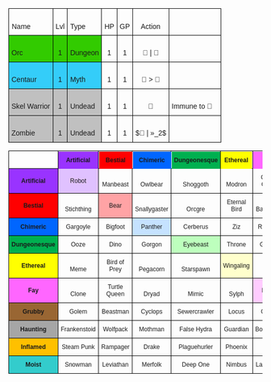 
<link rel="stylesheet" href="https://cdn.jsdelivr.net/npm/katex@0.12.0/dist/katex.min.css" integrity="sha384-AfEj0r4/OFrOo5t7NnNe46zW/tFgW6x/bCJG8FqQCEo3+Aro6EYUG4+cU+KJWu/X" crossorigin="anonymous">
<script defer src="https://cdn.jsdelivr.net/npm/katex@0.12.0/dist/katex.min.js" integrity="sha384-g7c+Jr9ZivxKLnZTDUhnkOnsh30B4H0rpLUpJ4jAIKs4fnJI+sEnkvrMWph2EDg4" crossorigin="anonymous"></script>
<script defer src="https://cdn.jsdelivr.net/npm/katex@0.12.0/dist/contrib/auto-render.min.js" integrity="sha384-mll67QQFJfxn0IYznZYonOWZ644AWYC+Pt2cHqMaRhXVrursRwvLnLaebdGIlYNa" crossorigin="anonymous"></script>
<script>
  document.addEventListener("DOMContentLoaded", function() {
    renderMathInElement(document.body, {
      delimiters: [
        {left: "$$", right: "$$", display: true},
        {left: "$", right: "$", display: false},
        {left: "\\(", right: "\\)", display: false},
        {left: "\\[", right: "\\]", display: true}
      ], trust: true,
    });
  });
</script>


<style type="text/css">
.tg  {border-collapse:collapse;border-spacing:0;}
.tg td{border-color:black;border-style:solid;border-width:1px;font-family:Arial, sans-serif;font-size:14px;
  overflow:hidden;padding:10px 5px;word-break:normal;}
.tg th{border-color:black;border-style:solid;border-width:1px;font-family:Arial, sans-serif;font-size:14px;
  font-weight:normal;overflow:hidden;padding:10px 5px;word-break:normal;}
.tg .tg-cbli{position:-webkit-sticky;position:sticky;text-align:left;top:-1px;vertical-align:middle;will-change:transform}
.tg .tg-cly1{text-align:left;vertical-align:middle}
.tg .tg-ul38{position:-webkit-sticky;position:sticky;text-align:left;top:-1px;vertical-align:top;will-change:transform}
.tg .tg-ue3c{background-color:#32CB00;text-align:center;vertical-align:middle}
.tg .tg-cnoz{background-color:#C0C0C0;text-align:left;vertical-align:middle}
.tg .tg-1r29{background-color:#C0C0C0;text-align:center;vertical-align:middle}
.tg .tg-u2bu{background-color:#32CB00;text-align:left;vertical-align:middle}
.tg .tg-38jg{position:-webkit-sticky;position:sticky;text-align:center;top:-1px;vertical-align:middle;will-change:transform}
.tg .tg-nrix{text-align:center;vertical-align:middle}
.tg .tg-0lax{text-align:left;vertical-align:top}
.tg .tg-re67{background-color:#34CDF9;text-align:left;vertical-align:middle}
.tg .tg-6jsh{background-color:#34CDF9;text-align:center;vertical-align:middle}
.tg-sort-header::-moz-selection{background:0 0}
.tg-sort-header::selection{background:0 0}.tg-sort-header{cursor:pointer}
.tg-sort-header:after{content:'';float:right;margin-top:7px;border-width:0 5px 5px;border-style:solid;
  border-color:#404040 transparent;visibility:hidden}
.tg-sort-header:hover:after{visibility:visible}
.tg-sort-asc:after,.tg-sort-asc:hover:after,.tg-sort-desc:after{visibility:visible;opacity:.4}
.tg-sort-desc:after{border-bottom:none;border-width:5px 5px 0}@media screen and (max-width: 767px) {.tg {width: auto !important;}.tg col {width: auto !important;}.tg-wrap {overflow-x: auto;-webkit-overflow-scrolling: touch;}}</style>
<div class="tg-wrap"><table id="tg-otiw9" class="tg">
<thead>
  <tr>
    <th class="tg-cbli" rowspan="2">&nbsp;&nbsp;&nbsp;<br>Name</th>
    <th class="tg-38jg" rowspan="2">&nbsp;&nbsp;&nbsp;<br>Lvl</th>
    <th class="tg-cbli" rowspan="2">&nbsp;&nbsp;&nbsp;<br>Type</th>
    <th class="tg-38jg" rowspan="2">&nbsp;&nbsp;&nbsp;<br>HP</th>
    <th class="tg-38jg" rowspan="2">&nbsp;&nbsp;&nbsp;<br>GP</th>
    <th class="tg-38jg" rowspan="2">&nbsp;&nbsp;&nbsp;<br>Action</th>
    <th class="tg-ul38" rowspan="2">&nbsp;&nbsp;&nbsp;<br>&nbsp;&nbsp;&nbsp;</th>
  </tr>
  <tr>
  </tr>
</thead>
<tbody>
  <tr>
    <td class="tg-u2bu" rowspan="2">&nbsp;&nbsp;&nbsp;<br>Orc</td>
    <td class="tg-ue3c" rowspan="2">&nbsp;&nbsp;&nbsp;<br>1</td>
    <td class="tg-u2bu" rowspan="2">&nbsp;&nbsp;&nbsp;<br>Dungeon</td>
    <td class="tg-nrix" rowspan="2">&nbsp;&nbsp;&nbsp;<br>1</td>
    <td class="tg-nrix" rowspan="2">&nbsp;&nbsp;&nbsp;<br>1</td>
    <td class="tg-nrix" rowspan="2">&nbsp;&nbsp;&nbsp;<br>🤜 | 🏹</td>
    <td class="tg-0lax" rowspan="2">&nbsp;&nbsp;&nbsp;<br>&nbsp;&nbsp;&nbsp;</td>
  </tr>
  <tr>
  </tr>
  <tr>
    <td class="tg-re67" rowspan="2">&nbsp;&nbsp;&nbsp;<br>Centaur</td>
    <td class="tg-6jsh" rowspan="2">&nbsp;&nbsp;&nbsp;<br>1</td>
    <td class="tg-re67" rowspan="2">&nbsp;&nbsp;&nbsp;<br>Myth</td>
    <td class="tg-nrix" rowspan="2">&nbsp;&nbsp;&nbsp;<br>1</td>
    <td class="tg-nrix" rowspan="2">&nbsp;&nbsp;&nbsp;<br>1</td>
    <td class="tg-nrix" rowspan="2">&nbsp;&nbsp;&nbsp;<br>🏃 &gt; 🏹</td>
    <td class="tg-0lax" rowspan="2">&nbsp;&nbsp;&nbsp;<br>&nbsp;&nbsp;&nbsp;</td>
  </tr>
  <tr>
  </tr>
  <tr>
    <td class="tg-cnoz" rowspan="2">&nbsp;&nbsp;&nbsp;<br>Skel Warrior</td>
    <td class="tg-1r29" rowspan="2">&nbsp;&nbsp;&nbsp;<br>1</td>
    <td class="tg-cnoz" rowspan="2">&nbsp;&nbsp;&nbsp;<br>Undead</td>
    <td class="tg-nrix" rowspan="2">&nbsp;&nbsp;&nbsp;<br>1</td>
    <td class="tg-nrix" rowspan="2">&nbsp;&nbsp;&nbsp;<br>1</td>
    <td class="tg-nrix" rowspan="2">&nbsp;&nbsp;&nbsp;<br>🤜</td>
    <td class="tg-cly1" rowspan="2">&nbsp;&nbsp;&nbsp;<br>Immune to 🏹&nbsp;&nbsp;&nbsp;</td>
  </tr>
  <tr>
  </tr>
  <tr>
    <td class="tg-cnoz" rowspan="2">&nbsp;&nbsp;&nbsp;<br>Zombie</td>
    <td class="tg-1r29" rowspan="2">&nbsp;&nbsp;&nbsp;<br>1</td>
    <td class="tg-cnoz" rowspan="2">&nbsp;&nbsp;&nbsp;<br>Undead</td>
    <td class="tg-nrix" rowspan="2">&nbsp;&nbsp;&nbsp;<br>1</td>
    <td class="tg-nrix" rowspan="2">&nbsp;&nbsp;&nbsp;<br>1</td>
    <td class="tg-nrix" rowspan="2">   <br>$🤜 | »_2$</td>
    <td class="tg-cly1" rowspan="2"></td>
  </tr>
  <tr>
  </tr>
</tbody>
</table></div>
<script charset="utf-8">var TGSort=window.TGSort||function(n){"use strict";function r(n){return n?n.length:0}function t(n,t,e,o=0){for(e=r(n);o<e;++o)t(n[o],o)}function e(n){return n.split("").reverse().join("")}function o(n){var e=n[0];return t(n,function(n){for(;!n.startsWith(e);)e=e.substring(0,r(e)-1)}),r(e)}function u(n,r,e=[]){return t(n,function(n){r(n)&&e.push(n)}),e}var a=parseFloat;function i(n,r){return function(t){var e="";return t.replace(n,function(n,t,o){return e=t.replace(r,"")+"."+(o||"").substring(1)}),a(e)}}var s=i(/^(?:\s*)([+-]?(?:\d+)(?:,\d{3})*)(\.\d*)?$/g,/,/g),c=i(/^(?:\s*)([+-]?(?:\d+)(?:\.\d{3})*)(,\d*)?$/g,/\./g);function f(n){var t=a(n);return!isNaN(t)&&r(""+t)+1>=r(n)?t:NaN}function d(n){var e=[],o=n;return t([f,s,c],function(u){var a=[],i=[];t(n,function(n,r){r=u(n),a.push(r),r||i.push(n)}),r(i)<r(o)&&(o=i,e=a)}),r(u(o,function(n){return n==o[0]}))==r(o)?e:[]}function v(n){if("TABLE"==n.nodeName){for(var a=function(r){var e,o,u=[],a=[];return function n(r,e){e(r),t(r.childNodes,function(r){n(r,e)})}(n,function(n){"TR"==(o=n.nodeName)?(e=[],u.push(e),a.push(n)):"TD"!=o&&"TH"!=o||e.push(n)}),[u,a]}(),i=a[0],s=a[1],c=r(i),f=c>1&&r(i[0])<r(i[1])?1:0,v=f+1,p=i[f],h=r(p),l=[],g=[],N=[],m=v;m<c;++m){for(var T=0;T<h;++T){r(g)<h&&g.push([]);var C=i[m][T],L=C.textContent||C.innerText||"";g[T].push(L.trim())}N.push(m-v)}t(p,function(n,t){l[t]=0;var a=n.classList;a.add("tg-sort-header"),n.addEventListener("click",function(){var n=l[t];!function(){for(var n=0;n<h;++n){var r=p[n].classList;r.remove("tg-sort-asc"),r.remove("tg-sort-desc"),l[n]=0}}(),(n=1==n?-1:+!n)&&a.add(n>0?"tg-sort-asc":"tg-sort-desc"),l[t]=n;var i,f=g[t],m=function(r,t){return n*f[r].localeCompare(f[t])||n*(r-t)},T=function(n){var t=d(n);if(!r(t)){var u=o(n),a=o(n.map(e));t=d(n.map(function(n){return n.substring(u,r(n)-a)}))}return t}(f);(r(T)||r(T=r(u(i=f.map(Date.parse),isNaN))?[]:i))&&(m=function(r,t){var e=T[r],o=T[t],u=isNaN(e),a=isNaN(o);return u&&a?0:u?-n:a?n:e>o?n:e<o?-n:n*(r-t)});var C,L=N.slice();L.sort(m);for(var E=v;E<c;++E)(C=s[E].parentNode).removeChild(s[E]);for(E=v;E<c;++E)C.appendChild(s[v+L[E-v]])})})}}n.addEventListener("DOMContentLoaded",function(){for(var t=n.getElementsByClassName("tg"),e=0;e<r(t);++e)try{v(t[e])}catch(n){}})}(document)</script>



<style type="text/css">
.tg  {border-collapse:collapse;border-spacing:0;}
.tg td{border-color:black;border-style:solid;border-width:1px;font-family:Arial, sans-serif;font-size:14px;
  overflow:hidden;padding:10px 5px;word-break:normal;}
.tg th{border-color:black;border-style:solid;border-width:1px;font-family:Arial, sans-serif;font-size:14px;
  font-weight:normal;overflow:hidden;padding:10px 5px;word-break:normal;}
.tg .tg-p7qr{background-color:#F00;font-size:12px;font-weight:bold;text-align:center;vertical-align:middle}
.tg .tg-bgo7{font-size:12px;text-align:center;vertical-align:bottom}
.tg .tg-18w4{font-size:12px;position:-webkit-sticky;position:sticky;text-align:center;top:-1px;vertical-align:bottom;
  will-change:transform}
.tg .tg-vjin{background-color:#C5E2FF;font-size:12px;text-align:center;vertical-align:middle}
.tg .tg-gzuo{background-color:#963;font-size:12px;font-weight:bold;position:-webkit-sticky;position:sticky;text-align:center;
  top:-1px;vertical-align:middle;will-change:transform}
.tg .tg-pq4w{background-color:#F00;font-size:12px;font-weight:bold;position:-webkit-sticky;position:sticky;text-align:center;
  top:-1px;vertical-align:middle;will-change:transform}
.tg .tg-c9eh{background-color:#93F;font-size:12px;font-weight:bold;text-align:center;vertical-align:middle}
.tg .tg-yfds{background-color:#F6F;font-size:12px;font-weight:bold;position:-webkit-sticky;position:sticky;text-align:center;
  top:-1px;vertical-align:middle;will-change:transform}
.tg .tg-zzp7{background-color:#A6A6A6;font-size:12px;font-weight:bold;position:-webkit-sticky;position:sticky;text-align:center;
  top:-1px;vertical-align:middle;will-change:transform}
.tg .tg-hv31{background-color:#3CC;font-size:12px;font-weight:bold;position:-webkit-sticky;position:sticky;text-align:center;
  top:-1px;vertical-align:middle;will-change:transform}
.tg .tg-26gm{background-color:#93F;font-size:12px;font-weight:bold;position:-webkit-sticky;position:sticky;text-align:center;
  top:-1px;vertical-align:middle;will-change:transform}
.tg .tg-hr1w{background-color:#BDFFBD;font-size:12px;text-align:center;vertical-align:middle}
.tg .tg-grja{background-color:#E2C5A8;font-size:12px;text-align:center;vertical-align:middle}
.tg .tg-u2ie{background-color:#06F;font-size:12px;font-weight:bold;position:-webkit-sticky;position:sticky;text-align:center;
  top:-1px;vertical-align:middle;will-change:transform}
.tg .tg-1y9n{background-color:#00B050;font-size:12px;font-weight:bold;position:-webkit-sticky;position:sticky;text-align:center;
  top:-1px;vertical-align:middle;will-change:transform}
.tg .tg-t41y{background-color:#FF0;font-size:12px;font-weight:bold;position:-webkit-sticky;position:sticky;text-align:center;
  top:-1px;vertical-align:middle;will-change:transform}
.tg .tg-j9rr{background-color:#FFC000;font-size:12px;font-weight:bold;position:-webkit-sticky;position:sticky;text-align:center;
  top:-1px;vertical-align:middle;will-change:transform}
.tg .tg-6zef{background-color:#E0C1FF;font-size:12px;text-align:center;vertical-align:middle}
.tg .tg-2c6i{background-color:#FFA3A5;font-size:12px;text-align:center;vertical-align:middle}
.tg .tg-ob83{background-color:#06F;font-size:12px;font-weight:bold;text-align:center;vertical-align:middle}
.tg .tg-v8d4{background-color:#00B050;font-size:12px;font-weight:bold;text-align:center;vertical-align:middle}
.tg .tg-zdr7{background-color:#FF0;font-size:12px;font-weight:bold;text-align:center;vertical-align:middle}
.tg .tg-hrpd{background-color:#FFC;font-size:12px;text-align:center;vertical-align:middle}
.tg .tg-mpq5{background-color:#F6F;font-size:12px;font-weight:bold;text-align:center;vertical-align:middle}
.tg .tg-b3h7{background-color:#FCF;font-size:12px;text-align:center;vertical-align:middle}
.tg .tg-5i8t{background-color:#963;font-size:12px;font-weight:bold;text-align:center;vertical-align:middle}
.tg .tg-6cte{background-color:#A6A6A6;font-size:12px;font-weight:bold;text-align:center;vertical-align:middle}
.tg .tg-bqcx{background-color:#D9D9D9;font-size:12px;text-align:center;vertical-align:middle}
.tg .tg-jkic{background-color:#FFC000;font-size:12px;font-weight:bold;text-align:center;vertical-align:middle}
.tg .tg-at2z{background-color:#FFEEB7;font-size:12px;text-align:center;vertical-align:middle}
.tg .tg-nqo0{background-color:#3CC;font-size:12px;font-weight:bold;text-align:center;vertical-align:middle}
.tg .tg-go8x{background-color:#CFF;font-size:12px;text-align:center;vertical-align:middle}
.tg-sort-header::-moz-selection{background:0 0}
.tg-sort-header::selection{background:0 0}.tg-sort-header{cursor:pointer}
.tg-sort-header:after{content:'';float:right;margin-top:7px;border-width:0 5px 5px;border-style:solid;
  border-color:#404040 transparent;visibility:hidden}
.tg-sort-header:hover:after{visibility:visible}
.tg-sort-asc:after,.tg-sort-asc:hover:after,.tg-sort-desc:after{visibility:visible;opacity:.4}
.tg-sort-desc:after{border-bottom:none;border-width:5px 5px 0}@media screen and (max-width: 767px) {.tg {width: auto !important;}.tg col {width: auto !important;}.tg-wrap {overflow-x: auto;-webkit-overflow-scrolling: touch;}}</style>
<div class="tg-wrap"><table id="tg-EAvk4" class="tg">
<thead>
  <tr>
    <th class="tg-18w4"></th>
    <th class="tg-26gm">Artificial</th>
    <th class="tg-pq4w">Bestial</th>
    <th class="tg-u2ie">Chimeric</th>
    <th class="tg-1y9n">Dungeonesque</th>
    <th class="tg-t41y">Ethereal</th>
    <th class="tg-yfds">Fay</th>
    <th class="tg-gzuo">Grubby</th>
    <th class="tg-zzp7">Haunting</th>
    <th class="tg-j9rr">Inflamed</th>
    <th class="tg-hv31">Moist</th>
  </tr>
</thead>
<tbody>
  <tr>
    <td class="tg-c9eh">Artificial</td>
    <td class="tg-6zef">Robot</td>
    <td class="tg-bgo7">Manbeast</td>
    <td class="tg-bgo7">Owlbear</td>
    <td class="tg-bgo7">Shoggoth</td>
    <td class="tg-bgo7">Modron</td>
    <td class="tg-bgo7">Candy Critter</td>
    <td class="tg-bgo7">Fake Egg</td>
    <td class="tg-bgo7">Zombie</td>
    <td class="tg-bgo7">Tarbeast</td>
    <td class="tg-bgo7">Submarine</td>
  </tr>
  <tr>
    <td class="tg-p7qr">Bestial</td>
    <td class="tg-bgo7">Stichthing</td>
    <td class="tg-2c6i">Bear</td>
    <td class="tg-bgo7">Snallygaster</td>
    <td class="tg-bgo7">Orcgre</td>
    <td class="tg-bgo7">Eternal Bird</td>
    <td class="tg-bgo7">Ball of Fur</td>
    <td class="tg-bgo7">Big Rat</td>
    <td class="tg-bgo7">Lycanthrope</td>
    <td class="tg-bgo7">Rakshasha</td>
    <td class="tg-bgo7">Shark</td>
  </tr>
  <tr>
    <td class="tg-ob83">Chimeric</td>
    <td class="tg-bgo7">Gargoyle</td>
    <td class="tg-bgo7">Bigfoot</td>
    <td class="tg-vjin">Panther</td>
    <td class="tg-bgo7">Cerberus</td>
    <td class="tg-bgo7">Ziz</td>
    <td class="tg-bgo7">Reptilian</td>
    <td class="tg-bgo7">Basilisk</td>
    <td class="tg-bgo7">Pumpkinking</td>
    <td class="tg-bgo7">Firefox</td>
    <td class="tg-bgo7">Kraken</td>
  </tr>
  <tr>
    <td class="tg-v8d4">Dungeonesque</td>
    <td class="tg-bgo7">Ooze</td>
    <td class="tg-bgo7">Dino</td>
    <td class="tg-bgo7">Gorgon</td>
    <td class="tg-hr1w">Eyebeast</td>
    <td class="tg-bgo7">Throne</td>
    <td class="tg-bgo7">Gnome</td>
    <td class="tg-bgo7">Spider</td>
    <td class="tg-bgo7">Shadow</td>
    <td class="tg-bgo7">Cherufe</td>
    <td class="tg-bgo7">Urchin</td>
  </tr>
  <tr>
    <td class="tg-zdr7">Ethereal</td>
    <td class="tg-bgo7">Meme</td>
    <td class="tg-bgo7">Bird of Prey</td>
    <td class="tg-bgo7">Pegacorn</td>
    <td class="tg-bgo7">Starspawn</td>
    <td class="tg-hrpd">Wingaling</td>
    <td class="tg-bgo7">Fairy</td>
    <td class="tg-bgo7">Bat</td>
    <td class="tg-bgo7">Ghost</td>
    <td class="tg-bgo7">Djinn</td>
    <td class="tg-bgo7">Flying Fish</td>
  </tr>
  <tr>
    <td class="tg-mpq5">Fay</td>
    <td class="tg-bgo7">Clone</td>
    <td class="tg-bgo7">Turtle Queen</td>
    <td class="tg-bgo7">Dryad</td>
    <td class="tg-bgo7">Mimic</td>
    <td class="tg-bgo7">Sylph</td>
    <td class="tg-b3h7">Li'l Elf</td>
    <td class="tg-bgo7">Ball of Teeth</td>
    <td class="tg-bgo7">Vampire</td>
    <td class="tg-bgo7">Will o Wisp</td>
    <td class="tg-bgo7">Jelly</td>
  </tr>
  <tr>
    <td class="tg-5i8t">Grubby</td>
    <td class="tg-bgo7">Golem</td>
    <td class="tg-bgo7">Beastman</td>
    <td class="tg-bgo7">Cyclops</td>
    <td class="tg-bgo7">Sewercrawler</td>
    <td class="tg-bgo7">Locus</td>
    <td class="tg-bgo7">Goblin</td>
    <td class="tg-grja">Wormlord</td>
    <td class="tg-bgo7">Mummy</td>
    <td class="tg-bgo7">Firebug</td>
    <td class="tg-bgo7">Eel</td>
  </tr>
  <tr>
    <td class="tg-6cte">Haunting</td>
    <td class="tg-bgo7">Frankenstoid</td>
    <td class="tg-bgo7">Wolfpack</td>
    <td class="tg-bgo7">Mothman</td>
    <td class="tg-bgo7">False Hydra</td>
    <td class="tg-bgo7">Guardian</td>
    <td class="tg-bgo7">Bogeyman</td>
    <td class="tg-bgo7">Lemur</td>
    <td class="tg-bqcx">Skeleton</td>
    <td class="tg-bgo7">Hellhound</td>
    <td class="tg-bgo7">Angler</td>
  </tr>
  <tr>
    <td class="tg-jkic">Inflamed</td>
    <td class="tg-bgo7">Steam Punk</td>
    <td class="tg-bgo7">Rampager</td>
    <td class="tg-bgo7">Drake</td>
    <td class="tg-bgo7">Plaguehurler</td>
    <td class="tg-bgo7">Phoenix</td>
    <td class="tg-bgo7">Imp</td>
    <td class="tg-bgo7">Compostling</td>
    <td class="tg-bgo7">Devil</td>
    <td class="tg-at2z">Flamespren</td>
    <td class="tg-bgo7">Fishstick</td>
  </tr>
  <tr>
    <td class="tg-nqo0">Moist</td>
    <td class="tg-bgo7">Snowman</td>
    <td class="tg-bgo7">Leviathan</td>
    <td class="tg-bgo7">Merfolk</td>
    <td class="tg-bgo7">Deep One</td>
    <td class="tg-bgo7">Nimbus</td>
    <td class="tg-bgo7">Lake Lady</td>
    <td class="tg-bgo7">Serpent</td>
    <td class="tg-bgo7">Swampheap</td>
    <td class="tg-bgo7">Salamander</td>
    <td class="tg-go8x">Trout</td>
  </tr>
</tbody>
</table></div>
<script charset="utf-8">var TGSort=window.TGSort||function(n){"use strict";function r(n){return n?n.length:0}function t(n,t,e,o=0){for(e=r(n);o<e;++o)t(n[o],o)}function e(n){return n.split("").reverse().join("")}function o(n){var e=n[0];return t(n,function(n){for(;!n.startsWith(e);)e=e.substring(0,r(e)-1)}),r(e)}function u(n,r,e=[]){return t(n,function(n){r(n)&&e.push(n)}),e}var a=parseFloat;function i(n,r){return function(t){var e="";return t.replace(n,function(n,t,o){return e=t.replace(r,"")+"."+(o||"").substring(1)}),a(e)}}var s=i(/^(?:\s*)([+-]?(?:\d+)(?:,\d{3})*)(\.\d*)?$/g,/,/g),c=i(/^(?:\s*)([+-]?(?:\d+)(?:\.\d{3})*)(,\d*)?$/g,/\./g);function f(n){var t=a(n);return!isNaN(t)&&r(""+t)+1>=r(n)?t:NaN}function d(n){var e=[],o=n;return t([f,s,c],function(u){var a=[],i=[];t(n,function(n,r){r=u(n),a.push(r),r||i.push(n)}),r(i)<r(o)&&(o=i,e=a)}),r(u(o,function(n){return n==o[0]}))==r(o)?e:[]}function v(n){if("TABLE"==n.nodeName){for(var a=function(r){var e,o,u=[],a=[];return function n(r,e){e(r),t(r.childNodes,function(r){n(r,e)})}(n,function(n){"TR"==(o=n.nodeName)?(e=[],u.push(e),a.push(n)):"TD"!=o&&"TH"!=o||e.push(n)}),[u,a]}(),i=a[0],s=a[1],c=r(i),f=c>1&&r(i[0])<r(i[1])?1:0,v=f+1,p=i[f],h=r(p),l=[],g=[],N=[],m=v;m<c;++m){for(var T=0;T<h;++T){r(g)<h&&g.push([]);var C=i[m][T],L=C.textContent||C.innerText||"";g[T].push(L.trim())}N.push(m-v)}t(p,function(n,t){l[t]=0;var a=n.classList;a.add("tg-sort-header"),n.addEventListener("click",function(){var n=l[t];!function(){for(var n=0;n<h;++n){var r=p[n].classList;r.remove("tg-sort-asc"),r.remove("tg-sort-desc"),l[n]=0}}(),(n=1==n?-1:+!n)&&a.add(n>0?"tg-sort-asc":"tg-sort-desc"),l[t]=n;var i,f=g[t],m=function(r,t){return n*f[r].localeCompare(f[t])||n*(r-t)},T=function(n){var t=d(n);if(!r(t)){var u=o(n),a=o(n.map(e));t=d(n.map(function(n){return n.substring(u,r(n)-a)}))}return t}(f);(r(T)||r(T=r(u(i=f.map(Date.parse),isNaN))?[]:i))&&(m=function(r,t){var e=T[r],o=T[t],u=isNaN(e),a=isNaN(o);return u&&a?0:u?-n:a?n:e>o?n:e<o?-n:n*(r-t)});var C,L=N.slice();L.sort(m);for(var E=v;E<c;++E)(C=s[E].parentNode).removeChild(s[E]);for(E=v;E<c;++E)C.appendChild(s[v+L[E-v]])})})}}n.addEventListener("DOMContentLoaded",function(){for(var t=n.getElementsByClassName("tg"),e=0;e<r(t);++e)try{v(t[e])}catch(n){}})}(document)</script>
